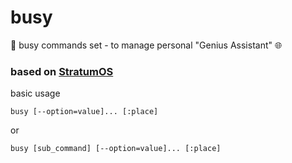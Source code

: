 # busy
🐙 busy commands set - to manage personal "Genius Assistant" 🌐

[StratumOS]: (https://github.com/StratumOS/StratumOS)
### based on [StratumOS]  

basic usage
``` shell
busy [--option=value]... [:place]
```

or

``` shell
busy [sub_command] [--option=value]... [:place]
```

